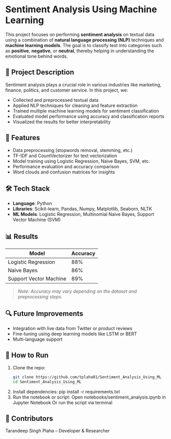 # Sentiment Analysis Using Machine Learning

This project focuses on performing **sentiment analysis** on textual data using a combination of **natural language processing (NLP)** techniques and **machine learning models**. The goal is to classify text into categories such as **positive**, **negative**, or **neutral**, thereby helping in understanding the emotional tone behind words.

## 🧠 Project Description

Sentiment analysis plays a crucial role in various industries like marketing, finance, politics, and customer service. In this project, we:

- Collected and preprocessed textual data
- Applied NLP techniques for cleaning and feature extraction
- Trained multiple machine learning models for sentiment classification
- Evaluated model performance using accuracy and classification reports
- Visualized the results for better interpretability

## 🚀 Features

- Data preprocessing (stopwords removal, stemming, etc.)
- TF-IDF and CountVectorizer for text vectorization
- Model training using Logistic Regression, Naive Bayes, SVM, etc.
- Performance evaluation and accuracy comparison
- Word clouds and confusion matrices for insights

## 🛠️ Tech Stack

- **Language**: Python
- **Libraries**: Scikit-learn, Pandas, Numpy, Matplotlib, Seaborn, NLTK
- **ML Models**: Logistic Regression, Multinomial Naive Bayes, Support Vector Machine (SVM)


## 📊 Results

| Model                  | Accuracy |
|-----------------------|----------|
| Logistic Regression   | 88%      |
| Naive Bayes           | 86%      |
| Support Vector Machine| 89%      |

> *Note: Accuracy may vary depending on the dataset and preprocessing steps.*

## 🔍 Future Improvements

- Integration with live data from Twitter or product reviews
- Fine-tuning using deep learning models like LSTM or BERT
- Multi-language support

## 📌 How to Run

1. Clone the repo:
   ```bash
   git clone https://github.com/tplaha01/Sentiment_Analysis_Using_ML
   cd Sentiment_Analysis_Using_ML
2. Install dependencies:
    pip install -r requirements.txt
3. Run the notebook or script:
     Open notebooks/sentiment_analysis.ipynb in Jupyter Notebook Or run the script via terminal

## 🙌 Contributors
Tarandeep Singh Plaha – Developer & Researcher
